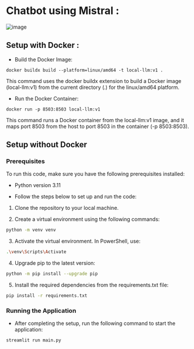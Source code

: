 # Chatbot using Mistral :

![image](https://github.com/kplr-training/LLMs-Bots/assets/123749462/09abd3ef-94a3-47eb-b1ea-548f8bfca7ab)


## Setup with Docker :

- Build the Docker Image:
```
docker buildx build --platform=linux/amd64 -t local-llm:v1 .
```
This command uses the docker buildx extension to build a Docker image (local-llm:v1) from the current directory (.) for the linux/amd64 platform.

- Run the Docker Container:
```
docker run -p 8503:8503 local-llm:v1
```
This command runs a Docker container from the local-llm:v1 image, and it maps port 8503 from the host to port 8503 in the container (-p 8503:8503).

## Setup without Docker

### Prerequisites

To run this code, make sure you have the following prerequisites installed:

- Python version 3.11

- Follow the steps below to set up and run the code:

1. Clone the repository to your local machine.

2. Create a virtual environment using the following commands:

```bash
python -m venv venv
```
3. Activate the virtual environment. In PowerShell, use:

```bash
.\venv\Scripts\Activate
```
4. Upgrade pip to the latest version:

```bash
python -m pip install --upgrade pip
```

5. Install the required dependencies from the requirements.txt file:

```bash
pip install -r requirements.txt
```
### Running the Application

- After completing the setup, run the following command to start the application:

```bash
streamlit run main.py
```


